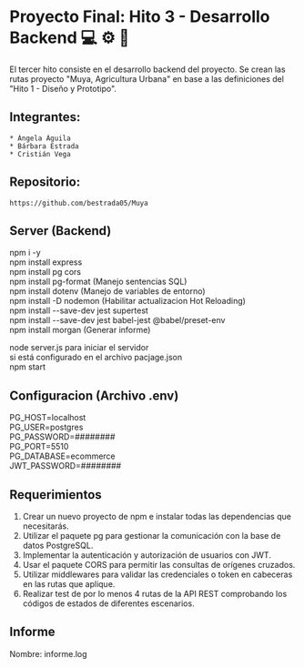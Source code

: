 # Proyecto Final: Hito 3 - Desarrollo Backend 💻 ⚙️ 💾

El tercer hito consiste en el desarrollo backend del proyecto.
Se crean las rutas proyecto "Muya, Agricultura Urbana" en base a las definiciones del "Hito 1 - Diseño y Prototipo".

## Integrantes:
    * Ángela Águila
    * Bárbara Estrada
    * Cristián Vega

## Repositorio:
    https://github.com/bestrada05/Muya

## Server (Backend)
npm i -y  
npm install express  
npm install pg cors  
npm install pg-format (Manejo sentencias SQL)  
npm install dotenv (Manejo de variables de entorno)  
npm install -D nodemon (Habilitar actualizacion Hot Reloading)  
npm install --save-dev jest supertest  
npm install --save-dev jest babel-jest @babel/preset-env  
npm install morgan (Generar informe)  

node server.js para iniciar el servidor  
si está configurado en el archivo pacjage.json  
npm start  

## Configuracion (Archivo .env)
PG_HOST=localhost  
PG_USER=postgres  
PG_PASSWORD=########  
PG_PORT=5510  
PG_DATABASE=ecommerce  
JWT_PASSWORD=########  

## Requerimientos
1. Crear un nuevo proyecto de npm e instalar todas las dependencias que necesitarás.  
2. Utilizar el paquete pg para gestionar la comunicación con la base de datos PostgreSQL.  
3. Implementar la autenticación y autorización de usuarios con JWT.  
4. Usar el paquete CORS para permitir las consultas de orígenes cruzados.  
5. Utilizar middlewares para validar las credenciales o token en cabeceras en las rutas que aplique.
6. Realizar test de por lo menos 4 rutas de la API REST comprobando los códigos de estados de diferentes escenarios.  

## Informe
Nombre: informe.log
